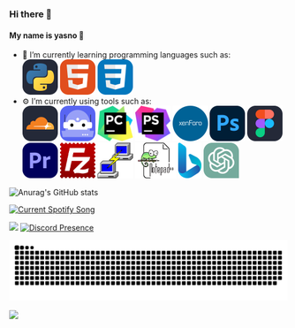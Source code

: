 ### Hi there 👋

#### My name is yasno 🦾

- 🌱 I’m currently learning programming languages such as: \
<img src='https://github.com/Tsprnay/icons/blob/main/icons/Python-Dark.svg' style='height: 64px; widht: auto;'> <img src='https://github.com/Tsprnay/icons/blob/main/icons/HTML.svg' style='height: 64px; widht: auto;'> <img src='https://github.com/Tsprnay/icons/blob/main/icons/CSS.svg' style='height: 64px; widht: auto;'>
- ⚙️ I’m currently using tools such as: \
<img src='https://github.com/Tsprnay/icons/blob/main/icons/Cloudflare-Dark.svg' style='height: 64px; widht: auto;'> <img src='https://github.com/Tsprnay/icons/blob/main/icons/DiscordBots.svg' style='height: 64px; widht: auto;'> <img src='https://github.com/Tsprnay/icons/blob/main/icons/PyCharm_Icon.svg' style='height: 64px; widht: auto;'> <img src='https://github.com/Tsprnay/icons/blob/main/icons/PhpStorm_Icon.svg' style='height: 64px; widht: auto;'> <img src='https://github.com/Tsprnay/icons/blob/main/icons/xenforo.svg' style='height: 64px; widht: auto;'> <img src='https://github.com/Tsprnay/icons/blob/main/icons/Photoshop.svg' style='height: 64px; widht: auto;'> <img src='https://github.com/Tsprnay/icons/blob/main/icons/Figma-Dark.svg' style='height: 64px; widht: auto;'> <img src='https://github.com/Tsprnay/icons/blob/main/icons/Premiere.svg' style='height: 64px; widht: auto;'> <img src='https://github.com/Tsprnay/icons/blob/main/icons/FileZilla_logo.svg' style='height: 64px; widht: auto;'> <img src='https://github.com/Tsprnay/icons/blob/main/icons/PuTTY_Icon_upstream.svg' style='height: 64px; widht: auto;'> <img src='https://github.com/Tsprnay/icons/blob/main/icons/Notepad%2B%2B_Logo.svg' style='height: 64px; widht: auto;'> <img src='https://github.com/Tsprnay/icons/blob/main/icons/Bing_Fluent_Logo.svg' style='height: 64px; widht: auto;'> <img src='https://github.com/Tsprnay/icons/blob/main/icons/ChatGPT_logo.svg' style='height: 64px; widht: auto;'>

![Anurag's GitHub stats](https://github-readme-stats.vercel.app/api?username=tsprnay&theme=dark&show_icons=true&hide_border=true)

<a href="https://github.com/Tsprnay">
  <img src="https://spotify-api-psi.vercel.app/api?theme=dark&scan=true" alt="Current Spotify Song">
</a>

<!--
**Tsprnay/Tsprnay** is a ✨ _special_ ✨ repository because its `README.md` (this file) appears on your GitHub profile.

Here are some ideas to get you started:

- 🔭 I’m currently working on ...
- 🌱 I’m currently learning ...
- 👯 I’m looking to collaborate on ...
- 🤔 I’m looking for help with ...
- 💬 Ask me about ...
- 📫 How to reach me: ...
- 😄 Pronouns: ...
- ⚡ Fun fact: ...
-->

![](https://hit.yhype.me/github/profile?user_id=65571116) [![Discord Presence](https://lanyard.cnrad.dev/api/667416365723811840)](https://discord.com/users/667416365723811840)

<img src='https://github.com/Tsprnay/Tsprnay/blob/output/github-contribution-grid-snake-dark.svg'>

![](https://komarev.com/ghpvc/?username=tsprnay&color=BC8BFD&style=flat-square)
